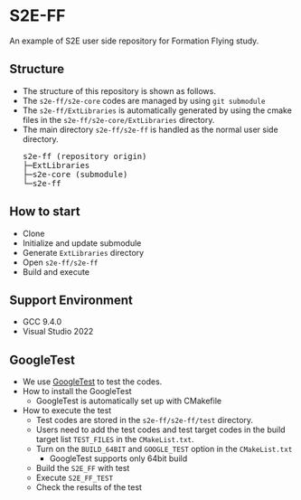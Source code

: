 # S2E-FF
An example of S2E user side repository for Formation Flying study.

## Structure
- The structure of this repository is shown as follows.
- The `s2e-ff/s2e-core` codes are managed by using `git submodule`
- The `s2e-ff/ExtLibraries` is automatically generated by using the cmake files in the `s2e-ff/s2e-core/ExtLibraries` directory.
- The main directory `s2e-ff/s2e-ff` is handled as the normal user side directory.
  <pre>
  s2e-ff (repository origin)
  ├─ExtLibraries
  ├─s2e-core (submodule)
  └─s2e-ff
  </pre>

## How to start
- Clone
- Initialize and update submodule
- Generate `ExtLibraries` directory
- Open `s2e-ff/s2e-ff`
- Build and execute

## Support Environment
- GCC 9.4.0
- Visual Studio 2022

## GoogleTest
- We use [GoogleTest](https://github.com/google/googletest) to test the codes.
- How to install the GoogleTest
  - GoogleTest is automatically set up with CMakefile
- How to execute the test
  - Test codes are stored in the `s2e-ff/s2e-ff/test` directory.
  - Users need to add the test codes and test target codes in the build target list `TEST_FILES` in the `CMakeList.txt`.
  - Turn on the `BUILD_64BIT` and `GOOGLE_TEST` option in the `CMakeList.txt`
    - GoogleTest supports only 64bit build
  - Build the `S2E_FF` with test
  - Execute `S2E_FF_TEST`
  - Check the results of the test
